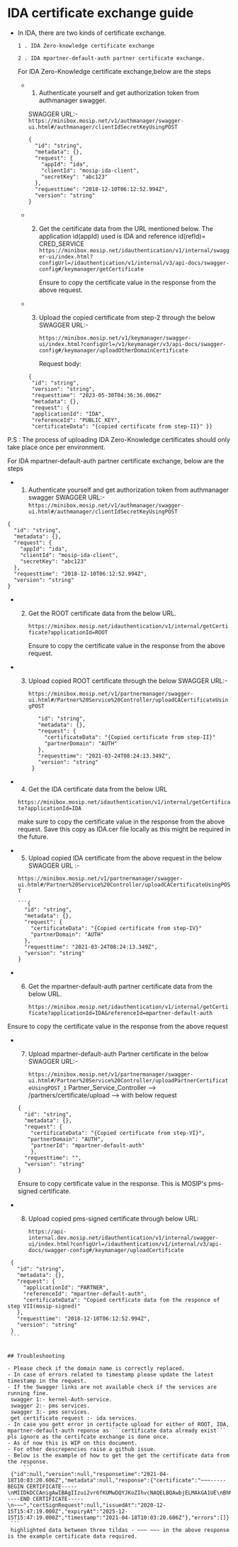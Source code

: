 # IDA certificate exchange guide 

- In IDA, there are two kinds of certificate exchange.
  
	  1 . IDA Zero-knowledge certificate exchange

	  2 . IDA mpartner-default-auth partner certificate exchange. 


  For IDA Zero-Knowledge certificate exchange,below are the steps 
  * 1. Authenticate yourself and get authorization token from authmanager swagger.

	SWAGGER URL:- ```https://minibox.mosip.net/v1/authmanager/swagger-ui.html#/authmanager/clientIdSecretKeyUsingPOST ``` 
	```
	{
	  "id": "string",
	  "metadata": {},
	  "request": {
	    "appId": "ida",
	    "clientId": "mosip-ida-client",
	    "secretKey": "abc123"
	  },
	  "requesttime": "2018-12-10T06:12:52.994Z",
	  "version": "string"
	}
	```
  * 2. Get the certificate data from the URL mentioned below. The application id(appId) used is IDA and reference id(refId)= CRED_SERVICE
	```https://minibox.mosip.net/idauthentication/v1/internal/swagger-ui/index.html?configUrl=/idauthentication/v1/internal/v3/api-docs/swagger-config#/keymanager/getCertificate```
     
       Ensure to copy the certificate value in the response from the above request.
       
  * 3. Upload the copied certificate from step-2 through the below SWAGGER URL:-
       
       ```https://minibox.mosip.net/v1/keymanager/swagger-ui/index.html?configUrl=/v1/keymanager/v3/api-docs/swagger-config#/keymanager/uploadOtherDomainCertificate``` 
      
       Request body:
	```
	{
     "id": "string",
     "version": "string",
     "requesttime": "2023-05-30T04:36:36.006Z"
     "metadata": {},
     "request": {
     "applicationId": "IDA",
     "referenceId": "PUBLIC_KEY",
     "certificateData": "{copied certificate from step-II}" }}

 P.S : The process of uploading IDA Zero-Knowledge certificates should only take place once per environment.
 
For IDA mpartner-default-auth partner certificate exchange, below are the steps
      
   * 1. Authenticate yourself and get authorization token from authmanager swagger
      SWAGGER URL:- ```https://minibox.mosip.net/v1/authmanager/swagger-ui.html#/authmanager/clientIdSecretKeyUsingPOST ```
      
       
	{
	  "id": "string",
	  "metadata": {},
	  "request": {
	    "appId": "ida",
	    "clientId": "mosip-ida-client",
	    "secretKey": "abc123"
	  },
	  "requesttime": "2018-12-10T06:12:52.994Z",
	  "version": "string"
	}
	


  * 2. Get the ROOT certificate data from the below URL.
       
        ```https://minibox.mosip.net/idauthentication/v1/internal/getCertificate?applicationId=ROOT```

       Ensure to copy the certificate value in the response from the above request.

  * 3. Upload copied ROOT certificate through the below SWAGGER URL:-
       
        ```https://minibox.mosip.net/v1/partnermanager/swagger-ui.html#/Partner%20Service%20Controller/uploadCACertificateUsingPOST ```
       ```{
          "id": "string",
          "metadata": {},
          "request": {
            "certificateData": "{Copied certificate from step-II}"
            "partnerDomain": "AUTH"
          },
          "requesttime": "2021-03-24T08:24:13.349Z",
          "version": "string"
        }
	
  * 4. Get the IDA certificate data from the below URL
      
      ```https://minibox.mosip.net/idauthentication/v1/internal/getCertificate?applicationId=IDA ```
      

     make sure to copy the certificate value in the response from the above request. Save this copy as IDA.cer file locally as this might be required in the future.
  * 5. Upload copied IDA certificate from the above request in the below SWAGGER URL :-

    ```https://minibox.mosip.net/v1/partnermanager/swagger-ui.html#/Partner%20Service%20Controller/uploadCACertificateUsingPOST ```
      
        ```{
          "id": "string",
          "metadata": {},
          "request": {
            "certificateData": "{Copied certificate from step-IV}"
            "partnerDomain": "AUTH"
          },
          "requesttime": "2021-03-24T08:24:13.349Z",
          "version": "string"
        }
    
  * 6. Get the mpartner-default-auth partner certificate data from the below URL.

        ```https://minibox.mosip.net/idauthentication/v1/internal/getCertificate?applicationId=IDA&referenceId=mpartner-default-auth ```
       
Ensure to copy the certificate value in the response from the above request

  * 7. Upload mpartner-default-auth Partner certificate in the below SWAGGER URL:-
      
       ```https://minibox.mosip.net/v1/partnermanager/swagger-ui.html#/Partner%20Service%20Controller/uploadPartnerCertificateUsingPOST_1``` Partner_Service_Controller --> /partners/certificate/upload --> with below request
    ```
    {
      "id": "string",
      "metadata": {},
      "request": {
        "certificateData": "{Copied certificate from step-VI}",
       "partnerDomain": "AUTH",
        "partnerId": "mpartner-default-auth"
        },
      "requesttime": "",
      "version": "string"
    }
    ```

    Ensure to copy certificate value in the response. This is  MOSIP's pms-signed certificate.

  * 8. Upload copied pms-signed certificate through below URL:

       ``` https://api-internal.dev.mosip.net/idauthentication/v1/internal/swagger-ui/index.html?configUrl=/idauthentication/v1/internal/v3/api-docs/swagger-config#/keymanager/uploadCertificate  ```
       
   ```
    {
      "id": "string",
      "metadata": {},
      "request": {
        "applicationId": "PARTNER",
        "referenceId": "mpartner-default-auth",
        "certificateData": "Copied certficate data fom the responce of step VII(mosip-signed)"
      },
      "requesttime": "2018-12-10T06:12:52.994Z",
      "version": "string"
    }
    ```


## Troubleshooting

- Please check if the domain name is correctly replaced.
- In case of errors related to timestamp please update the latest timestamp in the request.
- If the Swagger links are not available check if the services are running fine. 
	swagger 1:- kernel-Auth-service.
	swagger 2:- pms services.
	swagger 3:- pms services.
	get certificate request :- ida services.
- In case you gett error in certifacte upload for either of ROOT, IDA, mpartner-default-auth reponse as ```certificate data already exist``` pls ignore as the certifcate exchange is done once.
- As of now this is WIP on this document. 
- For other descrepencies raise a github issue.
- Below is the example of how to get the get the certificate data from the response.
        ```
	{"id":null,"version":null,"responsetime":"2021-04-18T10:03:20.606Z","metadata":null,"response":{"certificate":"~~~-----BEGIN CERTIFICATE-----\nMIIDkDCCAnigAwIBAgIIzui2vr6fKUMwDQYJKoZIhvcNAQELBQAwbjELMAkGA1UE\nBhMCSU4xCzAJBgNVBAgMAktBMRIwEAYDVQQHDAlCQU5HQUxPUkUxDTALBgNVBAoM\nBElJVEIxGjAYBgNVBAsMEU1PU0lQLVRFQ0gtQ0VOVEVSMRMwEQYDVQQDDApNT1NJ\nUC1ST09UMB4XDTIwMTIxNTE1NDcxOVoXDTI1MTIxNTE1NDcxOVowbjELMAkGA1UE\nBhMCSU4xCzAJBgNVBAgMAktBMRIwEAYDVQQHDAlCQU5HQUxPUkUxDTALBgNVBAoM\nBElJVEIxGjAYBgNVBAsMEU1PU0lQLVRFQ0gtQ0VOVEVSMRMwEQYDVQQDDApNT1NJ\nUC1ST09UMIIBIjANBgkqhkiG9w0BAQEFAAOCAQ8AMIIBCgKCAQEA0IG5QpRMA1dZ\n2FRitMuNlzOCr+qsEZnFGdUH6npYMgNPSw7kJAHpo2CAo4WBNAgz6i1fASSqb8EZ\nXmxnKC9qW31zf8xmnwJNDMFIYctZTp1ZVG7yox+HeI4u//XymAGEg0U/bJ9FVpYr\n6TIbFIO7HzbB12qEwEmvniWKILqzf7qY6F+62GrJyFIwdpWkmlDMUdU4L9V3R10S\nwrNOTDkbHnLb34uwtBpaMHmYgOasaOXxCNcEzdOf56w6RTJmSla9TJgeXn0hikF1\ntxlHkv3Bw2T4y7eVL7NZeMhKkJJW0J4+hWm6nWzRG3Su31HoUIph1GFhrVrq/84B\nlOqHvpDIcwIDAQABozIwMDAPBgNVHRMBAf8EBTADAQH/MB0GA1UdDgQWBBS+Kdh1\nX3eiq7UDZ3jBJwoKzFjLaDANBgkqhkiG9w0BAQsFAAOCAQEASzHHVt79eqzzYKLi\ncquGoS31Flq+EKrUdm5zLIYQx9lolVmRveJEqE85x02dGu8MMWjsshQvnzbG0PET\nR5kED5tVRSYx1W/Da5uE7EzQpiYeKsakmSArnslB0kFB+8UGb3KlmCUrQC0C4Ufo\ngbl2zEj9slLgjHKYbvGlki3Sz0oFAdEjuBdbWOrOaMQMUu7OZjMl/scyMBAR0U5J\nURVAGbEniMrw7a1z3LynVerc1qDAbuX1l4njUnit+JbB9B7QPbTEKjce1/pdyvUc\n9SbJpoznaFTRNFyq1iI98hsk+Iu9AImohiCV2DsvVULzACVQXhdApbVZBqjHAHbn\nkQcdtw==\n-----END CERTIFICATE-----\n~~~","certSignRequest":null,"issuedAt":"2020-12-15T15:47:19.000Z","expiryAt":"2025-12-15T15:47:19.000Z","timestamp":"2021-04-18T10:03:20.606Z"},"errors":[]}
	``` 
	highlighted data between three tildas - ~~~ ~~~ in the above response is the example certificate data required.
	

